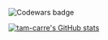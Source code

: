 ![Codewars badge](https://www.codewars.com/users/tam-carre/badges/large)

[![tam-carre's GitHub stats](https://github-readme-stats.vercel.app/api?username=tam-carre)](https://github.com/anuraghazra/github-readme-stats)

<!--
**alnj/alnj** is a ✨ _special_ ✨ repository because its `README.md` (this file) appears on your GitHub profile.

Here are some ideas to get you started:

- 🔭 I’m currently working on ...
- 🌱 I’m currently learning ...
- 👯 I’m looking to collaborate on ...
- 🤔 I’m looking for help with ...
- 💬 Ask me about ...
- 📫 How to reach me: ...
- 😄 Pronouns: ...
- ⚡ Fun fact: ...
-->
